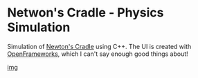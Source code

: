 # Netwon's Cradle - Physics Simulation

Simulation of [Newton's Cradle](http://en.wikipedia.org/wiki/Newton's_cradle) using C++. The UI is created with [OpenFrameworks](http://openframeworks.cc/), which I can't say enough good things about!

[img](http://i.imgur.com/wWEfAkR.jpg)